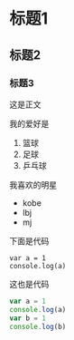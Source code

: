 # 标题1
## 标题2
### 标题3
这是正文

我的爱好是
1. 篮球
2. 足球
3. 乒乓球

我喜欢的明星
* kobe
* lbj
* mj

下面是代码

    var a = 1
    console.log(a)
    
这也是代码

```javascript
var a = 1
console.log(a)
var b = 1
console.log(b)
```
